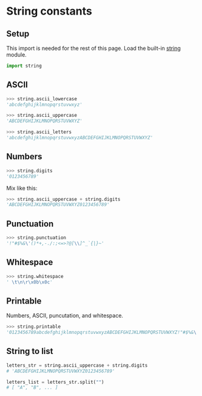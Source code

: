 # String constants


## Setup

This import is needed for the rest of this page. Load the built-in [string](https://docs.python.org/3/library/string.html) module.

```python
import string
```


## ASCII

```python
>>> string.ascii_lowercase
'abcdefghijklmnopqrstuvwxyz'
```

```python
>>> string.ascii_uppercase
'ABCDEFGHIJKLMNOPQRSTUVWXYZ'
```

```python
>>> string.ascii_letters
'abcdefghijklmnopqrstuvwxyzABCDEFGHIJKLMNOPQRSTUVWXYZ'
```


## Numbers

```python
>>> string.digits
'0123456789'
```

Mix like this:

```python
>>> string.ascii_uppercase + string.digits
'ABCDEFGHIJKLMNOPQRSTUVWXYZ0123456789'
```


## Punctuation

```python
>>> string.punctuation
'!"#$%&\'()*+,-./:;<=>?@[\\]^_`{|}~'
```


## Whitespace

```python
>>> string.whitespace
' \t\n\r\x0b\x0c'
```


## Printable

Numbers, ASCII, puncutation, and whitespace.

```python
>>> string.printable
'0123456789abcdefghijklmnopqrstuvwxyzABCDEFGHIJKLMNOPQRSTUVWXYZ!"#$%&\'()*+,-./:;<=>?@[\\]^_`{|}~ \t\n\r\x0b\x0c'
```


## String to list

```python
letters_str = string.ascii_uppercase + string.digits
# 'ABCDEFGHIJKLMNOPQRSTUVWXYZ0123456789'

letters_list = letters_str.split("")
# [ "A", "B", ... ]
```
